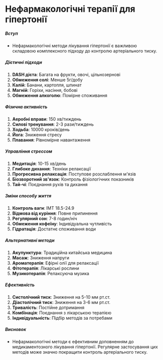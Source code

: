 # Нефармакологічні терапії для гіпертонії

##### Вступ
* Нефармакологічні методи лікування гіпертонії є важливою складовою комплексного підходу до контролю артеріального тиску.

##### Дієтичні підходи
1. **DASH дієта**: Багата на фрукти, овочі, цільнозернові
2. **Обмеження солі**: Менше 5г/добу
3. **Калій**: Банани, картопля, шпинат
4. **Магній**: Горіхи, насіння, бобові
5. **Обмеження алкоголю**: Помірне споживання

##### Фізична активність
1. **Аеробні вправи**: 150 хв/тиждень
2. **Силові тренування**: 2-3 рази/тиждень
3. **Ходьба**: 10000 кроків/день
4. **Йога**: Зниження стресу
5. **Плавання**: Рівномірне навантаження

##### Управління стрессом
1. **Медитація**: 10-15 хв/день
2. **Глибоке дихання**: Техніки релаксації
3. **Прогресивна релаксація**: Поступове розслаблення м'язів
4. **Біозворотний зв'язок**: Контроль фізіологічних показників
5. **Тай-чі**: Поєднання рухів та дихання

##### Зміни способу життя
1. **Контроль ваги**: ІМТ 18.5-24.9
2. **Відмова від куріння**: Повне припинення
3. **Регулярний сон**: 7-8 годин/ніч
4. **Обмеження кофеїну**: Індивідуальна чутливість
5. **Гідратація**: Достатнє споживання води

##### Альтернативні методи
1. **Акупунктура**: Традиційна китайська медицина
2. **Масаж**: Зниження напруги
3. **Ароматерапія**: Ефірні олії для релаксації
4. **Фітотерапія**: Лікарські рослини
5. **Музикотерапія**: Релаксуюча музика

##### Ефективність
1. **Систолічний тиск**: Зниження на 5-10 мм рт.ст.
2. **Діастолічний тиск**: Зниження на 3-6 мм рт.ст.
3. **Тривалість**: Постійне дотримання
4. **Комбінація**: Поєднання з лікарською терапією
5. **Індивідуальність**: Підбір методів за потребами

##### Висновок
* Нефармакологічні методи є ефективним доповненням до медикаментозного лікування гіпертонії. Регулярне застосування цих методів може значно покращити контроль артеріального тиску.
